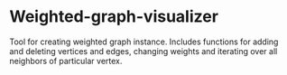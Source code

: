 # Weighted-graph-visualizer
Tool for creating weighted graph instance. Includes functions for adding and deleting vertices and edges, changing weights and iterating over all neighbors of particular vertex.

